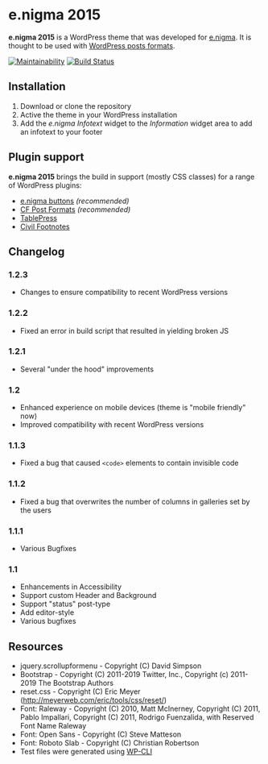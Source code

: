 # e.nigma 2015

**e.nigma 2015** is a WordPress theme that was developed for [e.nigma](http://e.nigma.de). It is thought to be used with [WordPress posts formats](http://codex.wordpress.org/Post_Formats).

[![Maintainability](https://api.codeclimate.com/v1/badges/767420930abd5ede9110/maintainability)](https://codeclimate.com/github/chemiker/e.nigma-2015/maintainability) [![Build Status](https://travis-ci.com/chemiker/e.nigma-2015.svg?branch=master)](https://travis-ci.com/chemiker/e.nigma-2015)

## Installation

1. Download or clone the repository
2. Active the theme in your WordPress installation
3. Add the *e.nigma Infotext* widget to the *Information* widget area to add an infotext to your footer

## Plugin support

**e.nigma 2015** brings the build in support (mostly CSS classes) for a range of WordPress plugins:

* [e.nigma buttons](https://wordpress.org/plugins/enigma-buttons/) *(recommended)*
* [CF Post Formats](https://github.com/crowdfavorite/wp-post-formats) *(recommended)*
* [TablePress](https://wordpress.org/plugins/tablepress/)
* [Civil Footnotes](https://wordpress.org/plugins/civil-footnotes/)

## Changelog

### 1.2.3
* Changes to ensure compatibility to recent WordPress versions

### 1.2.2
* Fixed an error in build script that resulted in yielding broken JS

### 1.2.1
* Several "under the hood" improvements

### 1.2
* Enhanced experience on mobile devices (theme is "mobile friendly" now)
* Improved compatibility with recent WordPress versions

### 1.1.3
* Fixed a bug that caused `<code>` elements to contain invisible code

### 1.1.2
* Fixed a bug that overwrites the number of columns in galleries set by the users

### 1.1.1
* Various Bugfixes

### 1.1

* Enhancements in Accessibility
* Support custom Header and Background
* Support "status" post-type
* Add editor-style
* Various bugfixes

## Resources

* jquery.scrollupformenu - Copyright (C) David Simpson
* Bootstrap - Copyright (C) 2011-2019 Twitter, Inc., Copyright (c) 2011-2019 The Bootstrap Authors
* reset.css - Copyright (C) Eric Meyer (http://meyerweb.com/eric/tools/css/reset/)
* Font: Raleway - Copyright (C) 2010, Matt McInerney, Copyright (C) 2011, Pablo Impallari, Copyright (C) 2011, Rodrigo Fuenzalida,					with Reserved Font Name Raleway
* Font: Open Sans - Copyright (C) Steve Matteson
* Font: Roboto Slab - Copyright (C) Christian Robertson
* Test files were generated using [WP-CLI](https://wp-cli.org/)

